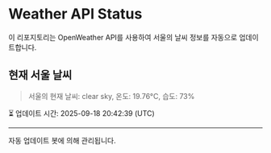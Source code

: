 
# Weather API Status

이 리포지토리는 OpenWeather API를 사용하여 서울의 날씨 정보를 자동으로 업데이트합니다.

## 현재 서울 날씨
> 서울의 현재 날씨: clear sky, 온도: 19.76°C, 습도: 73%

⏳ 업데이트 시간: 2025-09-18 20:42:39 (UTC)

---
자동 업데이트 봇에 의해 관리됩니다.

